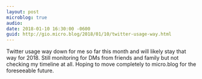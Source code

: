 ```yaml
---
layout: post
microblog: true
audio: 
date: 2018-01-10 16:30:00 -0600
guid: http://gio.micro.blog/2018/01/10/twitter-usage-way.html
---
```

Twitter usage way down for me so far this month and will likely stay that way for 2018. Still monitoring for DMs from friends and family but not checking my timeline at all. Hoping to move completely to micro.blog for the foreseeable future. 
